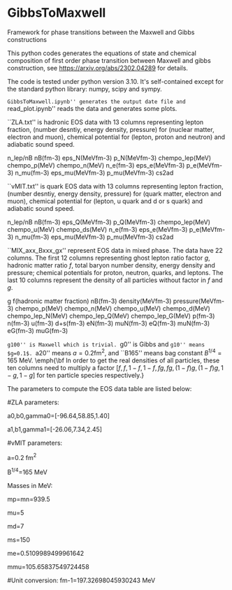# GibbsToMaxwell
Framework for phase transitions between the Maxwell and Gibbs constructions

This python codes generates the equations of state and chemical composition of first order phase transition between Maxwell and gibbs construction, see https://arxiv.org/abs/2302.04289 for details.

The code is tested under python version 3.10. It's self-contained except for the standard python library: numpy, scipy and sympy.

``GibbsToMaxwell.ipynb'' generates the output date file and ``read_plot.ipynb'' reads the data and generates some plots.

``ZLA.txt'' is hadronic EOS data with 13 columns representing lepton fraction, (number desntiy, energy density, pressure) for (nuclear matter, electron and muon), chemical potential for (lepton, proton and neutron) and adiabatic sound speed.

n_lep/nB nB(fm-3) eps_N(MeVfm-3) p_N(MeVfm-3) chempo_lep(MeV) chempo_p(MeV) chempo_n(MeV) n_e(fm-3) eps_e(MeVfm-3) p_e(MeVfm-3) n_mu(fm-3) eps_mu(MeVfm-3) p_mu(MeVfm-3) cs2ad

``vMIT.txt'' is quark EOS data with 13 columns representing lepton fraction, (number desntiy, energy density, pressure) for (quark matter, electron and muon), chemical potential for (lepton, u quark and d or s quark) and adiabatic sound speed.

n_lep/nB nB(fm-3) eps_Q(MeVfm-3) p_Q(MeVfm-3) chempo_lep(MeV) chempo_u(MeV) chempo_ds(MeV) n_e(fm-3) eps_e(MeVfm-3) p_e(MeVfm-3) n_mu(fm-3) eps_mu(MeVfm-3) p_mu(MeVfm-3) cs2ad

``MIX\_axx\_Bxxx\_gx'' represent EOS data in mixed phase. The data have 22 columns. The first 12 columns representing ghost lepton ratio factor $g$, hadronic matter ratio $f$, total baryon number density, energy density and pressure; chemical potentials for proton, neutron, quarks, and leptons. The last 10 columns represent the density of all particles without factor in $f$ and $g$.

g f(hadronic matter fraction) nB(fm-3) density(MeVfm-3) pressure(MeVfm-3) chempo_p(MeV) chempo_n(MeV) chempo_u(MeV) chempo_d(MeV) chempo_lep_N(MeV) chempo_lep_Q(MeV) chempo_lep_G(MeV) p(fm-3) n(fm-3) u(fm-3) d+s(fm-3) eN(fm-3) muN(fm-3) eQ(fm-3) muN(fm-3) eG(fm-3) muG(fm-3) 

``g100'' is Maxwell which is trivial. ``g0'' is Gibbs and ``g10'' means $g=0.1$. ``a20'' means $a=0.2$fm$^2$, and ``B165'' means bag constant $B^{1/4}=165$ MeV. \emph{\bf In order to get the real densities of all particles, these ten columns need to multiply a factor $[f,f,1-f,1-f,fg,fg,(1-f)g,(1-f)g,1-g,1-g]$ for ten particle species respectively.}

The parameters to compute the EOS data table are listed below:

#ZLA parameters:

a0,b0,gamma0=[-96.64,58.85,1.40]

a1,b1,gamma1=[-26.06,7.34,2.45]

#vMIT parameters:

a=0.2 fm$^2$

B$^{1/4}$=165 MeV

Masses in MeV:

mp=mn=939.5

mu=5

md=7

ms=150

me=0.5109989499961642

mmu=105.65837549724458

#Unit conversion:
fm-1=197.32698045930243 MeV

